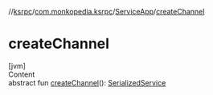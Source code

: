 //[ksrpc](../../index.md)/[com.monkopedia.ksrpc](../index.md)/[ServiceApp](index.md)/[createChannel](create-channel.md)



# createChannel  
[jvm]  
Content  
abstract fun [createChannel](create-channel.md)(): [SerializedService](../../com.monkopedia.ksrpc.channels/-serialized-service/index.md)  



